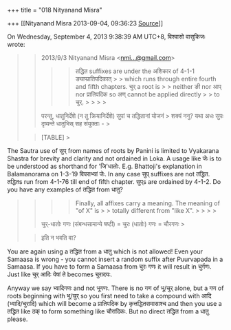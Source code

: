 +++
title = "018 Nityanand Misra"

+++
[[Nityanand Misra	2013-09-04, 09:36:23 [Source](https://groups.google.com/g/samskrita/c/jwYkXfZN_u8)]]



  
  
On Wednesday, September 4, 2013 9:38:39 AM UTC+8, विश्वासो वासुकिजः wrote:

> 
> > 
> >   
> > 
> > 2013/9/3 Nityanand Misra \<nmi...@gmail.com\>  
> > > 
> > > > तद्धित suffixes are under the अशिकार of 4-1-1 ङ्याप्प्रातिपदिकात् > > which runs through entire fourth and fifth chapters. चुर् a root is > > neither ङी nor आप् nor प्रातिपदिक so अण् cannot be applied directly > > to चुर्. > > > > 
> > 
> >   
> > 
> > 
> > परन्तु, धातुनिर्देशे (न तु क्रियानिर्देशे) सुपां च तद्धितानां योजनं > शक्यं ननु? यथा अधः सुपः दृष्यन्ते धातुभिस् सह संयुक्ताः - >
> 
> > 
> > [TABLE] >
> 
> > 
> >   
> > 
> > 
> > 
> > 
> > 
> > 
> > 

  

The Sautra use of सुप् from names of roots by Panini is limited to Vyakarana Shastra for brevity and clarity and not ordained in Loka. A usage like जेः is to be understood as shorthand for 'जि'धातोः. E.g. Bhattoji's explanation in Balamanorama on 1-3-19 विपराभ्यां जेः. In any case सुप् suffixes are not तद्धित. तद्धितs run from 4-1-76 till end of fifth chapter. सुप्s are ordained by 4-1-2. Do you have any examples of तद्धित from धातु?

  



> 
> > 
> > 
> > 
> > 
> > 
> > > 
> > > > Finally, all affixes carry a meaning. The meaning of "of X" is > > totally different from "like X". > > > > 
> > 
> > चुर्-धातोः गणः (संबन्धसामान्ये षष्टी) = चुरः (धातोः) गणः = चौरगणः >
> 
> > 
> > इति न भवति वा?  
> > 
> >   
> > 
> > 
> > 

  

You are again using a तद्धित from a धातु which is not allowed! Even your Samaasa is wrong - you cannot insert a random suffix after Puurvapada in a Samaasa. If you have to form a Samaasa from चुरः गणः it will result in चुर्गणः. Just like चुर् आदिः येषां ते becomes चुरादयः.

Anyway we say भ्वादिगणः and not भूगणः. There is no गण of भू/चुर् alone, but a गण of roots beginning with भू/चुर् so you first need to take a compound with आदि (भ्वादि/चुरादि) which will become a प्रातिपदिक by कृत्तद्धितसमासाश्च and then you use a तद्धित like ठक् to form something like चौरादिकः. But no direct तद्धित from a धातु please.  

  

